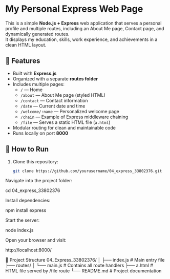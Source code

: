 # My Personal Express Web Page

This is a simple **Node.js + Express** web application that serves a personal profile and multiple routes, including an About Me page, Contact page, and dynamically generated routes.  
It displays my education, skills, work experience, and achievements in a clean HTML layout.

## 🚀 Features
- Built with **Express.js**
- Organized with a separate **routes folder**
- Includes multiple pages:
  - `/` — Home  
  - `/about` — About Me page (styled HTML)  
  - `/contact` — Contact information  
  - `/date` — Current date and time  
  - `/welcome/:name` — Personalized welcome page  
  - `/chain` — Example of Express middleware chaining  
  - `/file` — Serves a static HTML file (`a.html`)
- Modular routing for clean and maintainable code
- Runs locally on port **8000**

## 🧠 How to Run
1. Clone this repository:
   ```bash
   git clone https://github.com/yourusername/04_express_33802376.git

Navigate into the project folder:

cd 04_express_33802376


Install dependencies:

npm install express


Start the server:

node index.js


Open your browser and visit:

http://localhost:8000/

🧩 Project Structure
04_Express_33802376/
│
├── index.js                # Main entry file
├── routes/
│   └── main.js             # Contains all route handlers
├── a.html                  # HTML file served by /file route
└── README.md               # Project documentation
